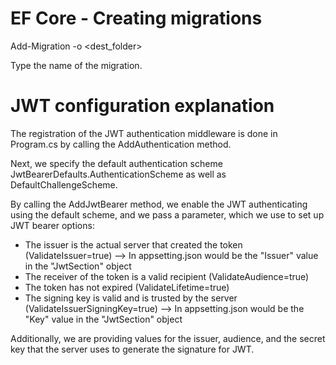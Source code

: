 # EF Core - Creating migrations

Add-Migration -o <dest_folder>

Type the name of the migration.

# JWT configuration explanation

The registration of the JWT authentication middleware is done in Program.cs by calling the AddAuthentication method.

Next, we specify the default authentication scheme JwtBearerDefaults.AuthenticationScheme as well as DefaultChallengeScheme.

By calling the AddJwtBearer method, we enable the JWT authenticating using the default scheme, and we pass a parameter, which we use to set up JWT bearer options:

* The issuer is the actual server that created the token (ValidateIssuer=true) --> In appsetting.json would be the "Issuer" value in the "JwtSection" object
* The receiver of the token is a valid recipient (ValidateAudience=true)
* The token has not expired (ValidateLifetime=true)
* The signing key is valid and is trusted by the server (ValidateIssuerSigningKey=true) --> In appsetting.json would be the "Key" value in the "JwtSection" object

Additionally, we are providing values for the issuer, audience, and the secret key that the server uses to generate the signature for JWT.